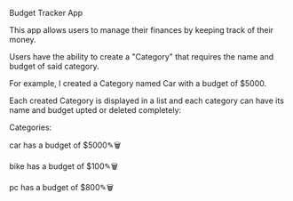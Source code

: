 Budget Tracker App

This app allows users to manage their finances by keeping track of their money.

Users have the ability to create a "Category" that requires the name and budget of said category.

For example, I created a Category named Car with a budget of $5000.

Each created Category is displayed in a list and each category can have its name and budget upted or deleted completely:

Categories:

car has a budget of $5000✎🗑

bike has a budget of $100✎🗑

pc has a budget of $800✎🗑


